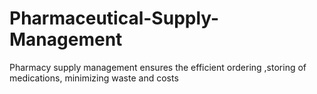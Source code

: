 # Pharmaceutical-Supply-Management
Pharmacy supply management ensures the efficient ordering ,storing of medications, minimizing waste and costs
